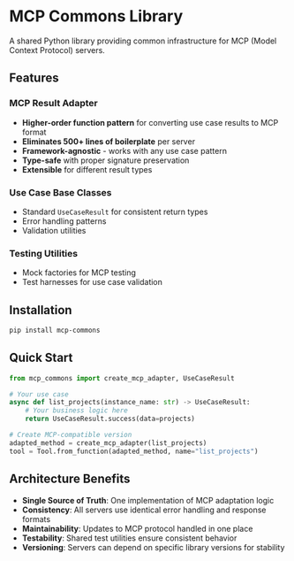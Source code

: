 # MCP Commons Library

A shared Python library providing common infrastructure for MCP (Model Context Protocol) servers.

## Features

### MCP Result Adapter
- **Higher-order function pattern** for converting use case results to MCP format
- **Eliminates 500+ lines of boilerplate** per server
- **Framework-agnostic** - works with any use case pattern
- **Type-safe** with proper signature preservation
- **Extensible** for different result types

### Use Case Base Classes
- Standard `UseCaseResult` for consistent return types
- Error handling patterns
- Validation utilities

### Testing Utilities
- Mock factories for MCP testing
- Test harnesses for use case validation

## Installation

```bash
pip install mcp-commons
```

## Quick Start

```python
from mcp_commons import create_mcp_adapter, UseCaseResult

# Your use case
async def list_projects(instance_name: str) -> UseCaseResult:
    # Your business logic here
    return UseCaseResult.success(data=projects)

# Create MCP-compatible version
adapted_method = create_mcp_adapter(list_projects)
tool = Tool.from_function(adapted_method, name="list_projects")
```

## Architecture Benefits

- **Single Source of Truth**: One implementation of MCP adaptation logic
- **Consistency**: All servers use identical error handling and response formats  
- **Maintainability**: Updates to MCP protocol handled in one place
- **Testability**: Shared test utilities ensure consistent behavior
- **Versioning**: Servers can depend on specific library versions for stability
